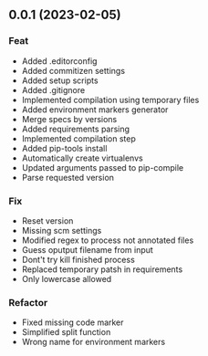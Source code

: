## 0.0.1 (2023-02-05)

### Feat

- Added .editorconfig
- Added commitizen settings
- Added setup scripts
- Added .gitignore
- Implemented compilation using temporary files
- Added environment markers generator
- Merge specs by versions
- Added requirements parsing
- Implemented compilation step
- Added pip-tools install
- Automatically create virtualenvs
- Updated arguments passed to pip-compile
- Parse requested version

### Fix

- Reset version
- Missing scm settings
- Modified regex to process not annotated files
- Guess oputput filename from input
- Dont't try kill finished process
- Replaced temporary patsh in requirements
- Only lowercase allowed

### Refactor

- Fixed missing code marker
- Simplified split function
- Wrong name for environment markers
